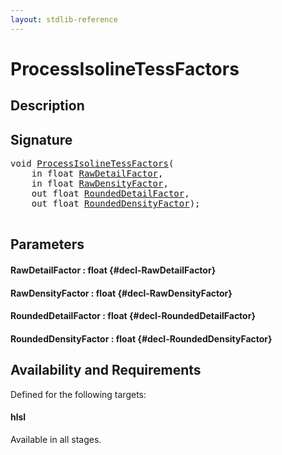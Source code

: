 ```yaml
---
layout: stdlib-reference
---
```


# ProcessIsolineTessFactors

## Description





## Signature 

<pre>
<span class="code_keyword">void</span> <a href="/stdlib-reference/global-decls/processisolinetessfactors-07ei">ProcessIsolineTessFactors</a>(
    <span class="code_keyword">in</span> <span class="code_keyword">float</span> <a href="/stdlib-reference/global-decls/processisolinetessfactors-07ei#decl-RawDetailFactor" class="code_param">RawDetailFactor</a>,
    <span class="code_keyword">in</span> <span class="code_keyword">float</span> <a href="/stdlib-reference/global-decls/processisolinetessfactors-07ei#decl-RawDensityFactor" class="code_param">RawDensityFactor</a>,
    <span class="code_keyword">out</span> <span class="code_keyword">float</span> <a href="/stdlib-reference/global-decls/processisolinetessfactors-07ei#decl-RoundedDetailFactor" class="code_param">RoundedDetailFactor</a>,
    <span class="code_keyword">out</span> <span class="code_keyword">float</span> <a href="/stdlib-reference/global-decls/processisolinetessfactors-07ei#decl-RoundedDensityFactor" class="code_param">RoundedDensityFactor</a>);

</pre>

## Parameters

#### RawDetailFactor  : float {#decl-RawDetailFactor}
#### RawDensityFactor  : float {#decl-RawDensityFactor}
#### RoundedDetailFactor  : float {#decl-RoundedDetailFactor}
#### RoundedDensityFactor  : float {#decl-RoundedDensityFactor}

## Availability and Requirements

Defined for the following targets:

#### hlsl
Available in all stages.




